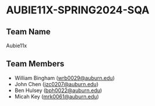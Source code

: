 # AUBIE11X-SPRING2024-SQA

## Team Name
Aubie11x

## Team Members
- William Bingham ([wrb0029@auburn.edu](mailto:wrb0029@auburn.edu))
- John Chen ([jzc0207@auburn.edu](mailto:jzc0207@auburn.edu))
- Ben Hulsey ([bph0022@auburn.edu](mailto:bph0022@auburn.edu))
- Micah Key ([mrk0061@auburn.edu](mailto:mrk0061@auburn.edu))

